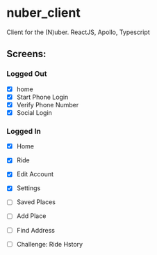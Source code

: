 # nuber_client
Client for the (N)uber. ReactJS, Apollo, Typescript

## Screens:
    
### Logged Out

- [x] home
- [x] Start Phone Login
- [x] Verify Phone Number
- [x] Social Login
    
### Logged In

- [x] Home
- [x] Ride
- [x] Edit Account
- [x] Settings
- [ ] Saved Places
- [ ] Add Place
- [ ] Find Address
- [ ] Challenge: Ride Hstory
 